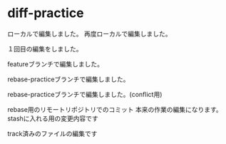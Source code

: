 # diff-practice

ローカルで編集しました。
再度ローカルで編集しました。

１回目の編集をしました。

featureブランチで編集しました。

rebase-practiceブランチで編集しました。

rebase-practiceブランチで編集しました。(conflict用)

rebase用のリモートリポジトリでのコミット
本来の作業の編集になります。
stashに入れる用の変更内容です

track済みのファイルの編集です